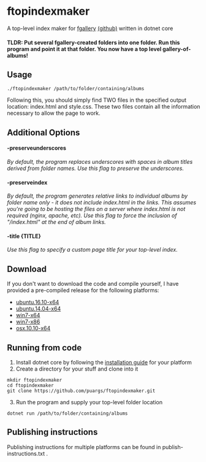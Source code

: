 # ftopindexmaker
A top-level index maker for [fgallery](https://www.thregr.org/~wavexx/software/fgallery/) [(github)](https://github.com/wavexx/fgallery) written in dotnet core

#### TLDR: Put several fgallery-created folders into one folder. Run this program and point it at that folder. You now have a top level gallery-of-albums!

## Usage

`./ftopindexmaker /path/to/folder/containing/albums`

Following this, you should simply find TWO files in the specified output location: index.html and style.css. These two files contain all the information necessary to allow the page to work.

## Additional Options

#### -preserveunderscores
  *By default, the program replaces underscores with spaces in album titles derived from folder names. Use this flag to preserve the underscores.*

#### -preserveindex
  *By default, the program generates relative links to individual albums by folder name only - it does not include index.html in the links. This assumes you're going to be hosting the files on a server where index.html is not required (nginx, apache, etc). Use this flag to force the inclusion of "/index.html" at the end of album links.*

#### -title {TITLE}
  *Use this flag to specify a custom page title for your top-level index.*

## Download

If you don't want to download the code and compile yourself, I have provided a pre-compiled release for the following platforms:

* [ubuntu.16.10-x64](https://github.com/puargs/ftopindexmaker/releases/download/v1.0/ftopindexmaker-Ubuntu.16.10-x64-1.0.tar.gz)
* [ubuntu.14.04-x64](https://github.com/puargs/ftopindexmaker/releases/download/v1.0/ftopindexmaker-Ubuntu.14.04-x64-1.0.tar.gz)
* [win7-x64](https://github.com/puargs/ftopindexmaker/releases/download/v1.0/ftopindexmaker-Winx64-1.0.zip)
* [win7-x86](https://github.com/puargs/ftopindexmaker/releases/download/v1.0/ftopindexmaker-Winx86-1.0.zip)
* [osx.10.10-x64](https://github.com/puargs/ftopindexmaker/releases/download/v1.0/ftopindexmaker-OSX-1.0.zip)

## Running from code

1. Install dotnet core by following the [installation guide](https://www.microsoft.com/net/core) for your platform
2. Create a directory for your stuff and clone into it
```
mkdir ftopindexmaker
cd ftopindexmaker
git clone https://github.com/puargs/ftopindexmaker.git
```
3. Run the program and supply your top-level folder location
```
dotnet run /path/to/folder/containing/albums
```

## Publishing instructions

Publishing instructions for multiple platforms can be found in publish-instructions.txt .